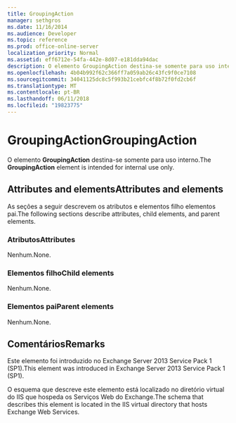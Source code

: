 ```yaml
---
title: GroupingAction
manager: sethgros
ms.date: 11/16/2014
ms.audience: Developer
ms.topic: reference
ms.prod: office-online-server
localization_priority: Normal
ms.assetid: eff6712e-54fa-442e-8d07-e181dda94dac
description: O elemento GroupingAction destina-se somente para uso interno.
ms.openlocfilehash: 4b04b992f62c366ff7a059ab26c43fc9f0ce7108
ms.sourcegitcommit: 34041125dc8c5f993b21cebfc4f8b72f0fd2cb6f
ms.translationtype: MT
ms.contentlocale: pt-BR
ms.lasthandoff: 06/11/2018
ms.locfileid: "19823775"
---
```

# <a name="groupingaction"></a><span data-ttu-id="f14f6-103">GroupingAction</span><span class="sxs-lookup"><span data-stu-id="f14f6-103">GroupingAction</span></span>

<span data-ttu-id="f14f6-104">O elemento **GroupingAction** destina-se somente para uso interno.</span><span class="sxs-lookup"><span data-stu-id="f14f6-104">The **GroupingAction** element is intended for internal use only.</span></span> 

## <a name="attributes-and-elements"></a><span data-ttu-id="f14f6-105">Attributes and elements</span><span class="sxs-lookup"><span data-stu-id="f14f6-105">Attributes and elements</span></span>

<span data-ttu-id="f14f6-106">As seções a seguir descrevem os atributos e elementos filho elementos pai.</span><span class="sxs-lookup"><span data-stu-id="f14f6-106">The following sections describe attributes, child elements, and parent elements.</span></span>
  
### <a name="attributes"></a><span data-ttu-id="f14f6-107">Atributos</span><span class="sxs-lookup"><span data-stu-id="f14f6-107">Attributes</span></span>

<span data-ttu-id="f14f6-108">Nenhum.</span><span class="sxs-lookup"><span data-stu-id="f14f6-108">None.</span></span>
  
### <a name="child-elements"></a><span data-ttu-id="f14f6-109">Elementos filho</span><span class="sxs-lookup"><span data-stu-id="f14f6-109">Child elements</span></span>

<span data-ttu-id="f14f6-110">Nenhum.</span><span class="sxs-lookup"><span data-stu-id="f14f6-110">None.</span></span>
  
### <a name="parent-elements"></a><span data-ttu-id="f14f6-111">Elementos pai</span><span class="sxs-lookup"><span data-stu-id="f14f6-111">Parent elements</span></span>

<span data-ttu-id="f14f6-112">Nenhum.</span><span class="sxs-lookup"><span data-stu-id="f14f6-112">None.</span></span>
  
## <a name="remarks"></a><span data-ttu-id="f14f6-113">Comentários</span><span class="sxs-lookup"><span data-stu-id="f14f6-113">Remarks</span></span>

<span data-ttu-id="f14f6-114">Este elemento foi introduzido no Exchange Server 2013 Service Pack 1 (SP1).</span><span class="sxs-lookup"><span data-stu-id="f14f6-114">This element was introduced in Exchange Server 2013 Service Pack 1 (SP1).</span></span>
  
<span data-ttu-id="f14f6-115">O esquema que descreve este elemento está localizado no diretório virtual do IIS que hospeda os Serviços Web do Exchange.</span><span class="sxs-lookup"><span data-stu-id="f14f6-115">The schema that describes this element is located in the IIS virtual directory that hosts Exchange Web Services.</span></span>
  

